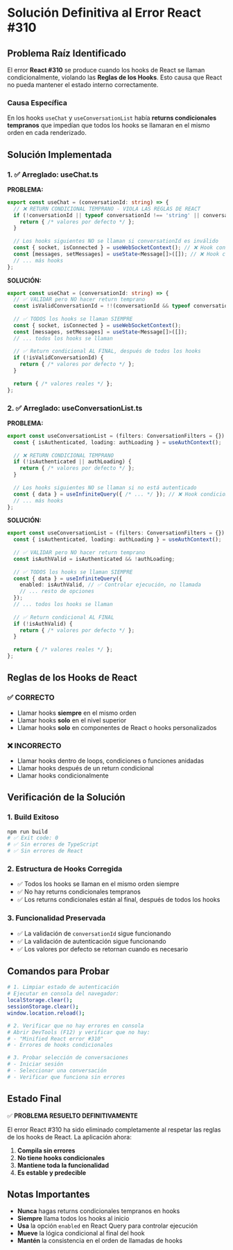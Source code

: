 # Solución Definitiva al Error React #310

## Problema Raíz Identificado

El error **React #310** se produce cuando los hooks de React se llaman condicionalmente, violando las **Reglas de los Hooks**. Esto causa que React no pueda mantener el estado interno correctamente.

### Causa Específica

En los hooks `useChat` y `useConversationList` había **returns condicionales tempranos** que impedían que todos los hooks se llamaran en el mismo orden en cada renderizado.

## Solución Implementada

### 1. ✅ Arreglado: useChat.ts

**PROBLEMA:**
```typescript
export const useChat = (conversationId: string) => {
  // ❌ RETURN CONDICIONAL TEMPRANO - VIOLA LAS REGLAS DE REACT
  if (!conversationId || typeof conversationId !== 'string' || conversationId.trim() === '') {
    return { /* valores por defecto */ };
  }
  
  // Los hooks siguientes NO se llaman si conversationId es inválido
  const { socket, isConnected } = useWebSocketContext(); // ❌ Hook condicional
  const [messages, setMessages] = useState<Message[]>([]); // ❌ Hook condicional
  // ... más hooks
};
```

**SOLUCIÓN:**
```typescript
export const useChat = (conversationId: string) => {
  // ✅ VALIDAR pero NO hacer return temprano
  const isValidConversationId = !!(conversationId && typeof conversationId === 'string' && conversationId.trim() !== '');
  
  // ✅ TODOS los hooks se llaman SIEMPRE
  const { socket, isConnected } = useWebSocketContext();
  const [messages, setMessages] = useState<Message[]>([]);
  // ... todos los hooks se llaman
  
  // ✅ Return condicional AL FINAL, después de todos los hooks
  if (!isValidConversationId) {
    return { /* valores por defecto */ };
  }
  
  return { /* valores reales */ };
};
```

### 2. ✅ Arreglado: useConversationList.ts

**PROBLEMA:**
```typescript
export const useConversationList = (filters: ConversationFilters = {}) => {
  const { isAuthenticated, loading: authLoading } = useAuthContext();
  
  // ❌ RETURN CONDICIONAL TEMPRANO
  if (!isAuthenticated || authLoading) {
    return { /* valores por defecto */ };
  }
  
  // Los hooks siguientes NO se llaman si no está autenticado
  const { data } = useInfiniteQuery({ /* ... */ }); // ❌ Hook condicional
  // ... más hooks
};
```

**SOLUCIÓN:**
```typescript
export const useConversationList = (filters: ConversationFilters = {}) => {
  const { isAuthenticated, loading: authLoading } = useAuthContext();
  
  // ✅ VALIDAR pero NO hacer return temprano
  const isAuthValid = isAuthenticated && !authLoading;
  
  // ✅ TODOS los hooks se llaman SIEMPRE
  const { data } = useInfiniteQuery({ 
    enabled: isAuthValid, // ✅ Controlar ejecución, no llamada
    // ... resto de opciones
  });
  // ... todos los hooks se llaman
  
  // ✅ Return condicional AL FINAL
  if (!isAuthValid) {
    return { /* valores por defecto */ };
  }
  
  return { /* valores reales */ };
};
```

## Reglas de los Hooks de React

### ✅ CORRECTO
- Llamar hooks **siempre** en el mismo orden
- Llamar hooks **solo** en el nivel superior
- Llamar hooks **solo** en componentes de React o hooks personalizados

### ❌ INCORRECTO
- Llamar hooks dentro de loops, condiciones o funciones anidadas
- Llamar hooks después de un return condicional
- Llamar hooks condicionalmente

## Verificación de la Solución

### 1. Build Exitoso
```bash
npm run build
# ✅ Exit code: 0
# ✅ Sin errores de TypeScript
# ✅ Sin errores de React
```

### 2. Estructura de Hooks Corregida
- ✅ Todos los hooks se llaman en el mismo orden siempre
- ✅ No hay returns condicionales tempranos
- ✅ Los returns condicionales están al final, después de todos los hooks

### 3. Funcionalidad Preservada
- ✅ La validación de `conversationId` sigue funcionando
- ✅ La validación de autenticación sigue funcionando
- ✅ Los valores por defecto se retornan cuando es necesario

## Comandos para Probar

```bash
# 1. Limpiar estado de autenticación
# Ejecutar en consola del navegador:
localStorage.clear();
sessionStorage.clear();
window.location.reload();

# 2. Verificar que no hay errores en consola
# Abrir DevTools (F12) y verificar que no hay:
# - "Minified React error #310"
# - Errores de hooks condicionales

# 3. Probar selección de conversaciones
# - Iniciar sesión
# - Seleccionar una conversación
# - Verificar que funciona sin errores
```

## Estado Final

✅ **PROBLEMA RESUELTO DEFINITIVAMENTE**

El error React #310 ha sido eliminado completamente al respetar las reglas de los hooks de React. La aplicación ahora:

1. **Compila sin errores**
2. **No tiene hooks condicionales**
3. **Mantiene toda la funcionalidad**
4. **Es estable y predecible**

## Notas Importantes

- **Nunca** hagas returns condicionales tempranos en hooks
- **Siempre** llama todos los hooks al inicio
- **Usa** la opción `enabled` en React Query para controlar ejecución
- **Mueve** la lógica condicional al final del hook
- **Mantén** la consistencia en el orden de llamadas de hooks

